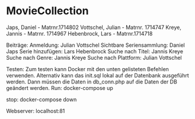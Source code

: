 # MovieCollection

Japs, Daniel - Matrnr.1714802
Vottschel, Julian - Matrnr. 1714747
Kreye, Jannis - Matrnr. 1714967
Hebenbrock, Lars - Matrnr.1714718



Beiträge:
Anmeldung: Julian Vottschel
Sichtbare Seriensammlung: Daniel Japs
Serie hinzufügen: Lars Hebenbrock
Suche nach Titel: Jannis Kreye
Suche nach Genre: Jannis Kreye
Suche nach Plattform: Julian Vottschel



Testen:
Zum testen kann Docker mit den unten gelisteten Befehlen verwenden.
Alternativ kann das init.sql lokal auf der Datenbank ausgeführt werden. Dann müssen die Daten in db_conn.php auf die Daten der DB geändert werden.
Run:
docker-compose up

stop:
docker-compose down

Webserver:
localhost:81
